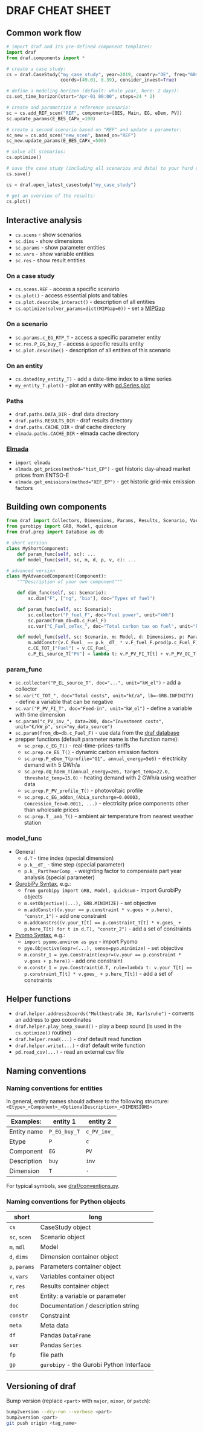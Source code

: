 # DRAF CHEAT SHEET

## Common work flow

```python
# import draf and its pre-defined component templates:
import draf
from draf.components import *

# create a case study:
cs = draf.CaseStudy("my_case_study", year=2019, country="DE", freq="60min",
                    coords=(49.01, 8.39), consider_invest=True)

# define a modeling horizon (default: whole year, here: 2 days):
cs.set_time_horizon(start="Apr-01 00:00", steps=24 * 2)

# create and parametrize a reference scenario:
sc = cs.add_REF_scen("REF", components=[BES, Main, EG, eDem, PV])
sc.update_params(E_BES_CAPx_=100)

# create a second scenario based on "REF" and update a parameter:
sc_new = cs.add_scen("new_scen", based_on="REF")
sc_new.update_params(E_BES_CAPx_=500)

# solve all scenarios:
cs.optimize()

# save the case study (including all scenarios and data) to your hard disk:
cs.save()
```

```python
cs = draf.open_latest_casestudy("my_case_study")

# get an overview of the results:
cs.plot()
```

## Interactive analysis

- `cs.scens` - show scenarios
- `sc.dims` - show dimensions
- `sc.params` - show parameter entities
- `sc.vars` - show variable entities
- `sc.res` - show result entities

### On a case study

- `cs.scens.REF` - access a specific scenario
- `cs.plot()` - access essential plots and tables
- `cs.plot.describe_interact()` - description of all entities
- `cs.optimize(solver_params=dict(MIPGap=0))` - set a [MIPGap](https://www.gurobi.com/documentation/9.5/refman/mipgap2.html)

### On a scenario

- `sc.params.c_EG_RTP_T` - access a specific parameter entity
- `sc.res.P_EG_buy_T` - access a specific results entity
- `sc.plot.describe()` - description of all entities of this scenario

### On an entity

- `cs.dated(my_entity_T)` - add a date-time index to a time series
- `my_entity_T.plot()` - plot an entity with [pd.Series.plot](https://pandas.pydata.org/docs/reference/api/pandas.Series.plot.html)

### Paths

- `draf.paths.DATA_DIR` - draf data directory
- `draf.paths.RESULTS_DIR` - draf results directory
- `draf.paths.CACHE_DIR` - draf cache directory
- `elmada.paths.CACHE_DIR` - elmada cache directory

### [Elmada](https://github.com/DrafProject/elmada)

- `import elmada`
- `elmada.get_prices(method="hist_EP")` - get historic day-ahead market prices from ENTSO-E
- `elmada.get_emissions(method="XEF_EP")` - get historic grid-mix emission factors

## Building own components

```python
from draf import Collectors, Dimensions, Params, Results, Scenario, Vars
from gurobipy import GRB, Model, quicksum
from draf.prep import DataBase as db

# short version
class MyShortComponent:
    def param_func(self, sc): ...
    def model_func(self, sc, m, d, p, v, c): ...

# advanced version 
class MyAdvancedComponent(Component):
    """Description of your own component"""

    def dim_func(self, sc: Scenario):
        sc.dim("F", ["ng", "bio"], doc="Types of fuel")

    def param_func(self, sc: Scenario):
        sc.collector("F_fuel_F", doc="Fuel power", unit="kWh")
        sc.param(from_db=db.c_Fuel_F)
        sc.var("C_Fuel_ceTax_", doc="Total carbon tax on fuel", unit="k€/a")

    def model_func(self, sc: Scenario, m: Model, d: Dimensions, p: Params, v: Vars, c: Collectors):
        m.addConstr(v.C_Fuel_ == p.k__dT_ * v.F_fuel_F.prod(p.c_Fuel_F) * conv("€", "k€", 1e-3))
        c.CE_TOT_["Fuel"] = v.CE_Fuel_
        c.P_EL_source_T["PV"] = lambda t: v.P_PV_FI_T[t] + v.P_PV_OC_T[t]
```

### param_func

- `sc.collector("P_EL_source_T", doc="...", unit="kW_el")` - add a collector
- `sc.var("C_TOT_", doc="Total costs", unit="k€/a", lb=-GRB.INFINITY)` - define a variable that can be negative
- `sc.var("P_PV_FI_T", doc="Feed-in", unit="kW_el")` - define a variable with time dimension
- `sc.param("c_PV_inv_", data=200, doc="Investment costs", unit="€/kW_p", src="my_data_source")`
- `sc.param(from_db=db.c_Fuel_F)` - use data from the [draf database](draf/prep/data_base.py)
- prepper functions (default parameter name is the function name):
  - `sc.prep.c_EG_T()` - real-time-prices-tariffs
  - `sc.prep.ce_EG_T()` - dynamic carbon emission factors
  - `sc.prep.P_eDem_T(profile="G1", annual_energy=5e6)` - electricity demand with 5 GWh/a
  - `sc.prep.dQ_hDem_T(annual_energy=2e6, target_temp=22.0, threshold_temp=15.0)` - heating demand with 2 GWh/a using weather data
  - `sc.prep.P_PV_profile_T()` - photovoltaic profile
  - `sc.prep.c_EG_addon_(AbLa_surcharge=0.00003, Concession_fee=0.0011, ...)` - electricity price components other than wholesale prices
  - `sc.prep.T__amb_T()` - ambient air temperature from nearest weather station

### model_func

- General
  - `d.T` - time index (special dimension)
  - `p.k__dT_` - time step (special parameter)
  - `p.k__PartYearComp_` - weighting factor to compensate part year analysis (special parameter)
- [GurobiPy Syntax](https://www.gurobi.com/documentation), e.g.:
  - `from gurobipy import GRB, Model, quicksum` - import GurobiPy objects
  - `m.setObjective((...), GRB.MINIMIZE)` - set objective
  - `m.addConstr((v.your == p.constraint * v.goes + p.here), "constr_1")` - add one constraint
  - `m.addConstrs((v.your_T[t] == p.constraint_T[t] * v.goes_ + p.here_T[t] for t in d.T), "constr_2")` - add a set of constraints
- [Pyomo Syntax](http://www.pyomo.org/documentation), e.g.:
  - `import pyomo.environ as pyo` - import Pyomo
  - `pyo.Objective(expr=(...), sense=pyo.minimize)` - set objective
  - `m.constr_1 = pyo.Constraint(expr=(v.your == p.constraint * v.goes + p.here))` - add one constraint
  - `m.constr_1 = pyo.Constraint(d.T, rule=lambda t: v.your_T[t] == p.constraint_T[t] * v.goes_ + p.here_T[t])` - add a set of constraints

## Helper functions

- `draf.helper.address2coords("Moltkestraße 30, Karlsruhe")` - converts an address to geo coordinates
- `draf.helper.play_beep_sound()` - play a beep sound (is used in the `cs.optimize()` routine)
- `draf.helper.read(...)` - draf default read function
- `draf.helper.write(...)` - draf default write function
- `pd.read_csv(...)` - read an external csv file

## Naming conventions

### Naming conventions for entities

In general, entity names should adhere to the following structure:
`<Etype>_<Component>_<OptionalDescription>_<DIMENSIONS>`

|Examples:|entity 1|entity 2|
|-|-|-|
|Entity name|`P_EG_buy_T`|`c_PV_inv_`|
|Etype|`P`|`c`|
|Component|`EG`|`PV`|
|Description|`buy`|`inv`|
|Dimension|`T`|`-`|

For typical symbols, see [draf/conventions.py](draf/conventions.py).

### Naming conventions for Python objects

| short | long |
|-------|------------------|
| `cs` | CaseStudy object |
| `sc`, `scen` | Scenario object |
| `m`, `mdl` | Model |
| `d`, `dims` | Dimension container object |
| `p`, `params` | Parameters container object |
| `v`, `vars` | Variables container object |
| `r`, `res` | Results container object |
| `ent` | Entity: a variable or parameter |
| `doc` | Documentation / description string |
| `constr` | Constraint |
| `meta` | Meta data |
| `df` | Pandas `DataFrame` |
| `ser` | Pandas `Series` |
| `fp` | file path |
| `gp` | `gurobipy` - the Gurobi Python Interface |

## Versioning of draf

Bump version (replace `<part>` with `major`, `minor`, or `patch`):

```sh
bump2version --dry-run --verbose <part>
bump2version <part>
git push origin <tag_name>
```
